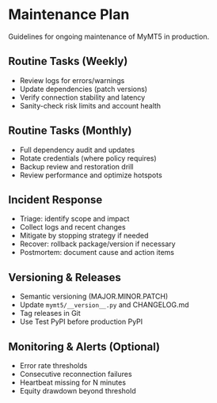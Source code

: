 # Maintenance Plan

Guidelines for ongoing maintenance of MyMT5 in production.

## Routine Tasks (Weekly)

- Review logs for errors/warnings
- Update dependencies (patch versions)
- Verify connection stability and latency
- Sanity-check risk limits and account health

## Routine Tasks (Monthly)

- Full dependency audit and updates
- Rotate credentials (where policy requires)
- Backup review and restoration drill
- Review performance and optimize hotspots

## Incident Response

- Triage: identify scope and impact
- Collect logs and recent changes
- Mitigate by stopping strategy if needed
- Recover: rollback package/version if necessary
- Postmortem: document cause and action items

## Versioning & Releases

- Semantic versioning (MAJOR.MINOR.PATCH)
- Update `mymt5/__version__.py` and CHANGELOG.md
- Tag releases in Git
- Use Test PyPI before production PyPI

## Monitoring & Alerts (Optional)

- Error rate thresholds
- Consecutive reconnection failures
- Heartbeat missing for N minutes
- Equity drawdown beyond threshold


